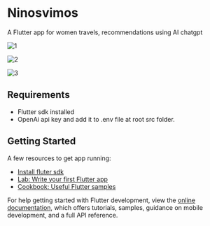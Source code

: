 # Ninosvimos

A Flutter app for women travels, recommendations using AI chatgpt

![1](https://github.com/fedesenmartin/ninosvimos/assets/17075982/bd90dd18-667b-48d9-9f54-438a357f218f)

![2](https://github.com/fedesenmartin/ninosvimos/assets/17075982/4a4129b1-9cfb-4995-8b77-10672b6a40b7)

![3](https://github.com/fedesenmartin/ninosvimos/assets/17075982/0f4031bc-c455-4179-b30c-efd4cca12bb1)


## Requirements
- Flutter sdk installed
- OpenAi api key and add it to .env file at root src folder. 


## Getting Started

A few resources to get app running:
- [Install fluter sdk](https://docs.flutter.dev/get-started/install)
- [Lab: Write your first Flutter app](https://docs.flutter.dev/get-started/codelab)
- [Cookbook: Useful Flutter samples](https://docs.flutter.dev/cookbook)

For help getting started with Flutter development, view the
[online documentation](https://docs.flutter.dev/), which offers tutorials,
samples, guidance on mobile development, and a full API reference.
